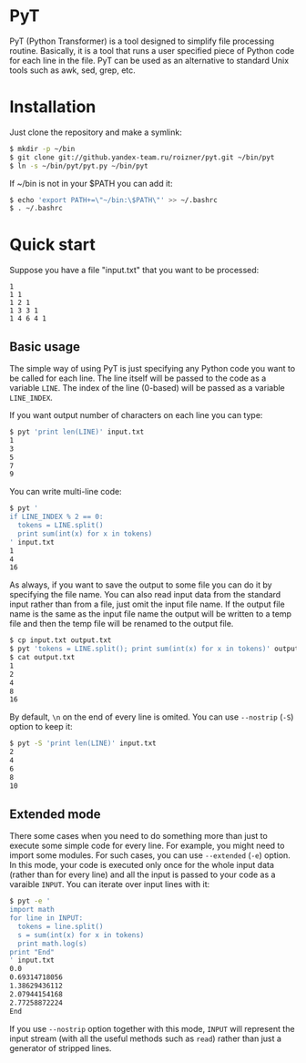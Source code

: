 PyT
===

PyT (Python Transformer) is a tool designed to simplify file processing routine. Basically, it is a tool that runs a user specified piece of Python code for each line in the file. PyT can be used as an alternative to standard Unix tools such as awk, sed, grep, etc.

Installation
============

Just clone the repository and make a symlink:
```bash
$ mkdir -p ~/bin
$ git clone git://github.yandex-team.ru/roizner/pyt.git ~/bin/pyt
$ ln -s ~/bin/pyt/pyt.py ~/bin/pyt
```
If ~/bin is not in your $PATH you can add it:
```bash
$ echo 'export PATH+=\"~/bin:\$PATH\"' >> ~/.bashrc
$ . ~/.bashrc
```
  
Quick start
===========

Suppose you have a file "input.txt" that you want to be processed:
```
1
1 1
1 2 1
1 3 3 1
1 4 6 4 1
```

Basic usage
-----------

The simple way of using PyT is just specifying any Python code you want to be called for each line. The line itself will be passed to the code as a variable `LINE`. The index of the line (0-based) will be passed as a variable `LINE_INDEX`.

If you want output number of characters on each line you can type:
```bash
$ pyt 'print len(LINE)' input.txt
1
3
5
7
9
```

You can write multi-line code:
```bash
$ pyt '
if LINE_INDEX % 2 == 0:
  tokens = LINE.split()
  print sum(int(x) for x in tokens)
' input.txt
1
4
16
```

As always, if you want to save the output to some file you can do it by specifying the file name. You can also read input data from the standard input rather than from a file, just omit the input file name. If the output file name is the same as the input file name the output will be written to a temp file and then the temp file will be renamed to the output file. 
```bash
$ cp input.txt output.txt
$ pyt 'tokens = LINE.split(); print sum(int(x) for x in tokens)' output.txt output.txt
$ cat output.txt
1
2
4
8
16
```

By default, `\n` on the end of every line is omited. You can use `--nostrip` (`-S`) option to keep it:
```bash
$ pyt -S 'print len(LINE)' input.txt
2
4
6
8
10
```

Extended mode
-------------

There some cases when you need to do something more than just to execute some simple code for every line. For example, you might need to import some modules. For such cases, you can use `--extended` (`-e`) option. In this mode, your code is executed only once for the whole input data (rather than for every line) and all the input is passed to your code as a varaible `INPUT`. You can iterate over input lines with it:

```bash
$ pyt -e '
import math
for line in INPUT:
  tokens = line.split()
  s = sum(int(x) for x in tokens)
  print math.log(s)
print "End"
' input.txt
0.0
0.69314718056
1.38629436112
2.07944154168
2.77258872224
End
```

If you use `--nostrip` option together with this mode, `INPUT` will represent the input stream (with all the useful methods such as `read`) rather than just a generator of stripped lines.

